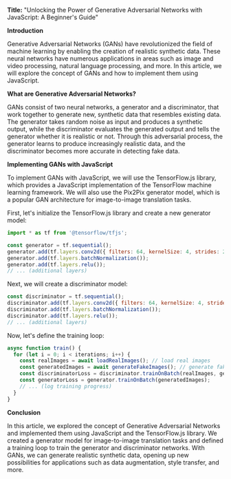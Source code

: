 **Title:** "Unlocking the Power of Generative Adversarial Networks with JavaScript: A Beginner's Guide"

**Introduction**

Generative Adversarial Networks (GANs) have revolutionized the field of machine learning by enabling the creation of realistic synthetic data. These neural networks have numerous applications in areas such as image and video processing, natural language processing, and more. In this article, we will explore the concept of GANs and how to implement them using JavaScript.

**What are Generative Adversarial Networks?**

GANs consist of two neural networks, a generator and a discriminator, that work together to generate new, synthetic data that resembles existing data. The generator takes random noise as input and produces a synthetic output, while the discriminator evaluates the generated output and tells the generator whether it is realistic or not. Through this adversarial process, the generator learns to produce increasingly realistic data, and the discriminator becomes more accurate in detecting fake data.

**Implementing GANs with JavaScript**

To implement GANs with JavaScript, we will use the TensorFlow.js library, which provides a JavaScript implementation of the TensorFlow machine learning framework. We will also use the Pix2Pix generator model, which is a popular GAN architecture for image-to-image translation tasks.

First, let's initialize the TensorFlow.js library and create a new generator model:
```javascript
import * as tf from '@tensorflow/tfjs';

const generator = tf.sequential();
generator.add(tf.layers.conv2d({ filters: 64, kernelSize: 4, strides: 2, inputShape: [256, 256, 3] }));
generator.add(tf.layers.batchNormalization());
generator.add(tf.layers.relu());
// ... (additional layers)
```
Next, we will create a discriminator model:
```javascript
const discriminator = tf.sequential();
discriminator.add(tf.layers.conv2d({ filters: 64, kernelSize: 4, strides: 2, inputShape: [256, 256, 3] }));
discriminator.add(tf.layers.batchNormalization());
discriminator.add(tf.layers.relu());
// ... (additional layers)
```
Now, let's define the training loop:
```javascript
async function train() {
  for (let i = 0; i < iterations; i++) {
    const realImages = await loadRealImages(); // load real images
    const generatedImages = await generateFakeImages(); // generate fake images
    const discriminatorLoss = discriminator.trainOnBatch(realImages, generatedImages);
    const generatorLoss = generator.trainOnBatch(generatedImages);
    // ... (log training progress)
  }
}
```
**Conclusion**

In this article, we explored the concept of Generative Adversarial Networks and implemented them using JavaScript and the TensorFlow.js library. We created a generator model for image-to-image translation tasks and defined a training loop to train the generator and discriminator networks. With GANs, we can generate realistic synthetic data, opening up new possibilities for applications such as data augmentation, style transfer, and more.